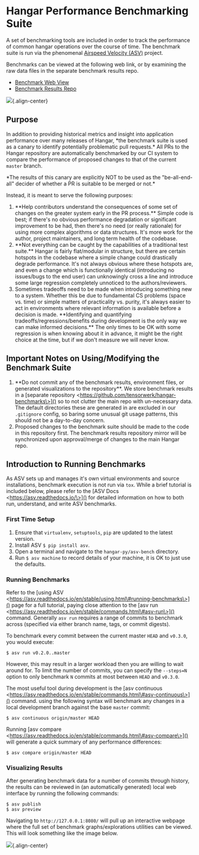 Hangar Performance Benchmarking Suite
=====================================

A set of benchmarking tools are included in order to track the
performance of common hangar operations over the course of time. The
benchmark suite is run via the phenomenal [Airspeed Velocity
(ASV)](https://asv.readthedocs.io/) project.

Benchmarks can be viewed at the following web link, or by examining the
raw data files in the separate benchmark results repo.

-   [Benchmark Web View](https://tensorwerk.com/hangar-benchmarks)
-   [Benchmark Results
    Repo](https://github.com/tensorwerk/hangar-benchmarks)

![](./img/asv-detailed.png){.align-center}

Purpose
-------

In addition to providing historical metrics and insight into application
performance over many releases of Hangar, \*the benchmark suite is used
as a canary to identify potentially problematic pull requests.\* All PRs
to the Hangar repository are automatically benchmarked by our CI system
to compare the performance of proposed changes to that of the current
`master` branch.

\*The results of this canary are explicitly NOT to be used as the
\"be-all-end-all\" decider of whether a PR is suitable to be merged or
not.\*

Instead, it is meant to serve the following purposes:

1.  \*\*Help contributors understand the consequences of some set of
    changes on the greater system early in the PR process.\*\* Simple
    code is best; if there\'s no obvious performance degradation or
    significant improvement to be had, then there\'s no need (or really
    rationale) for using more complex algorithms or data structures.
    It\'s more work for the author, project maintainers, and long term
    health of the codebase.
2.  \*\*Not everything can be caught by the capabilities of a
    traditional test suite.\*\* Hangar is fairly flat/modular in
    structure, but there are certain hotspots in the codebase where a
    simple change could drastically degrade performance. It\'s not
    always obvious where these hotspots are, and even a change which is
    functionally identical (introducing no issues/bugs to the end user)
    can unknowingly cross a line and introduce some large regression
    completely unnoticed to the authors/reviewers.
3.  Sometimes tradeoffs need to be made when introducing something new
    to a system. Whether this be due to fundamental CS problems (space
    vs. time) or simple matters of practicality vs. purity, it\'s always
    easier to act in environments where relevant information is
    available before a decision is made. \*\*Identifying and quantifying
    tradeoffs/regressions/benefits during development is the only way we
    can make informed decisions.\*\* The only times to be OK with some
    regression is when knowing about it in advance, it might be the
    right choice at the time, but if we don\'t measure we will never
    know.

Important Notes on Using/Modifying the Benchmark Suite
------------------------------------------------------

1.  \*\*Do not commit any of the benchmark results, environment files,
    or generated visualizations to the repository\*\*. We store
    benchmark results in a [separate repository
    \<https://github.com/tensorwerk/hangar-benchmarks\>]() so to not
    clutter the main repo with un-necessary data. The default
    directories these are generated in are excluded in our `.gitignore`
    config, so baring some unusual git usage patterns, this should not
    be a day-to-day concern.
2.  Proposed changes to the benchmark suite should be made to the code
    in this repository first. The benchmark results repository mirror
    will be synchronized upon approval/merge of changes to the main
    Hangar repo.

Introduction to Running Benchmarks
----------------------------------

As ASV sets up and manages it\'s own virtual environments and source
installations, benchmark execution is not run via `tox`. While a brief
tutorial is included below, please refer to the [ASV Docs
\<https://asv.readthedocs.io/\>]() for detailed information on how to
both run, understand, and write ASV benchmarks.

### First Time Setup

1.  Ensure that `virtualenv`, `setuptools`, `pip` are updated to the
    latest version.
2.  Install ASV `$ pip install asv`.
3.  Open a terminal and navigate to the `hangar-py/asv-bench` directory.
4.  Run `$ asv machine` to record details of your machine, it is OK to
    just use the defaults.

### Running Benchmarks

Refer to the [using ASV
\<https://asv.readthedocs.io/en/stable/using.html\#running-benchmarks\>]()
page for a full tutorial, paying close attention to the [asv run
\<https://asv.readthedocs.io/en/stable/commands.html\#asv-run\>]()
command. Generally `asv run` requires a range of commits to benchmark
across (specified via either branch name, tags, or commit digests).

To benchmark every commit between the current master `HEAD` and
`v0.3.0`, you would execute:

    $ asv run v0.2.0..master

However, this may result in a larger workload then you are willing to
wait around for. To limit the number of commits, you can specify the
`--steps=N` option to only benchmark `N` commits at most between `HEAD`
and `v0.3.0`.

The most useful tool during development is the [asv continuous
\<https://asv.readthedocs.io/en/stable/commands.html\#asv-continuous\>]()
command. using the following syntax will benchmark any changes in a
local development branch against the base `master` commit:

    $ asv continuous origin/master HEAD

Running [asv compare
\<https://asv.readthedocs.io/en/stable/commands.html\#asv-compare\>]()
will generate a quick summary of any performance differences:

    $ asv compare origin/master HEAD

### Visualizing Results

After generating benchmark data for a number of commits through history,
the results can be reviewed in (an automatically generated) local web
interface by running the following commands:

    $ asv publish
    $ asv preview

Navigating to `http://127.0.0.1:8080/` will pull up an interactive
webpage where the full set of benchmark graphs/explorations utilities
can be viewed. This will look something like the image below.

![](./img/asv-main.png){.align-center}
